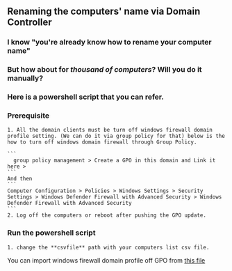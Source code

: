 ## Renaming the computers' name via Domain Controller

### I know "you're already know how to rename your computer name"
###   But how about for ***thousand of computers***? Will you do it manually?

### Here is a powershell script that you can refer.

### Prerequisite
    1. All the domain clients must be turn off windows firewall domain profile setting. (We can do it via group policy for that) below is the how to turn off windows domain firewall through Group Policy.

    ```
      group policy management > Create a GPO in this domain and Link it here >
    ```
    And then
    ```
    Computer Configuration > Policies > Windows Settings > Security Settings > Windows Defender Firewall with Advanced Security > Windows Defender Firewall with Advanced Security
    ```
    2. Log off the computers or reboot after pushing the GPO update.

### Run the powershell script
    1. change the **csvfile** path with your computers list csv file.

You can import windows firewall domain profile off GPO from [this file](./domain-profile-off-GPO.wfw)